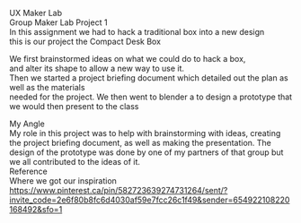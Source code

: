 UX Maker Lab  
Group Maker Lab Project 1  
In this assignment we had to hack a traditional box into a new design  
this is our project the Compact Desk Box  
  
We first brainstormed ideas on what we could do to hack a box,  
and alter its shape to allow a new way to use it.  
Then we started a project briefing document which detailed out the plan as well as the materials  
needed for the project.
We then went to blender a to design a prototype that we would then present to the class  
  
My Angle  
My role in this project was to help with brainstorming with ideas, creating the project briefing document, as well as making the presentation. The design of the prototype was done by one of my partners of that group but we all contributed to the ideas of it.   
Reference  
Where we got our inspiration  
https://www.pinterest.ca/pin/582723639274731264/sent/?invite_code=2e6f80b8fc6d4030af59e7fcc26c1f49&sender=654922108220168492&sfo=1 